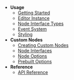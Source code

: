* **Usage**
  * [Getting Started](/)
  * [Editor Instance](/editor.md)
  * [Node Interface Types](/interface-types.md)
  * [Event System](/event-system.md)
  * [Styling](/styling.md)
* **Custom Nodes**
  * [Creating Custom Nodes](/custom-nodes.md)
  * [Node Interfaces](/node-interfaces.md)
  * [Node Options](/node-options.md)
  * [Prebuilt Options](/prebuilt-options.md)
* **Reference**
  * [API Reference](/baklavajs/api/index.html)